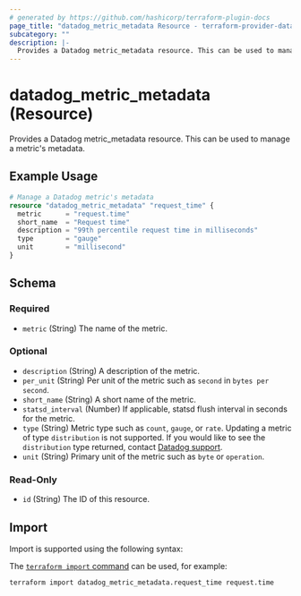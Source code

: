```yaml
---
# generated by https://github.com/hashicorp/terraform-plugin-docs
page_title: "datadog_metric_metadata Resource - terraform-provider-datadog"
subcategory: ""
description: |-
  Provides a Datadog metric_metadata resource. This can be used to manage a metric's metadata.
---
```


# datadog_metric_metadata (Resource)

Provides a Datadog metric_metadata resource. This can be used to manage a metric's metadata.

## Example Usage

```terraform
# Manage a Datadog metric's metadata
resource "datadog_metric_metadata" "request_time" {
  metric      = "request.time"
  short_name  = "Request time"
  description = "99th percentile request time in milliseconds"
  type        = "gauge"
  unit        = "millisecond"
}
```

<!-- schema generated by tfplugindocs -->
## Schema

### Required

- `metric` (String) The name of the metric.

### Optional

- `description` (String) A description of the metric.
- `per_unit` (String) Per unit of the metric such as `second` in `bytes per second`.
- `short_name` (String) A short name of the metric.
- `statsd_interval` (Number) If applicable, statsd flush interval in seconds for the metric.
- `type` (String) Metric type such as `count`, `gauge`, or `rate`. Updating a metric of type `distribution` is not supported. If you would like to see the `distribution` type returned, contact [Datadog support](https://docs.datadoghq.com/help/).
- `unit` (String) Primary unit of the metric such as `byte` or `operation`.

### Read-Only

- `id` (String) The ID of this resource.

## Import

Import is supported using the following syntax:

The [`terraform import` command](https://developer.hashicorp.com/terraform/cli/commands/import) can be used, for example:

```shell
terraform import datadog_metric_metadata.request_time request.time
```
